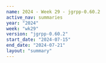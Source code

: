 ```yaml
---
name: 2024 - Week 29 - jgrpp-0.60.2
active_nav: summaries
year: "2024"
week: "wk29"
version: "jgrpp-0.60.2"
start_date: "2024-07-15"
end_date: "2024-07-21"
layout: "summary"
---
```


